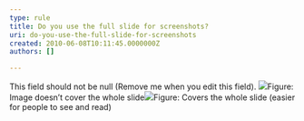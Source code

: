 ```yaml
---
type: rule
title: Do you use the full slide for screenshots?
uri: do-you-use-the-full-slide-for-screenshots
created: 2010-06-08T10:11:45.0000000Z
authors: []

---
```


 This field should not be null (Remove me when you edit this field). ![](/Standards/Communication/RulesToBetterPowerpointPresentations/PublishingImages/badSmall.jpg)Figure: Image doesn’t cover the whole slide![](/Standards/Communication/RulesToBetterPowerpointPresentations/PublishingImages/goodbig.jpg)Figure: Covers the whole slide (easier for people to see and read)
